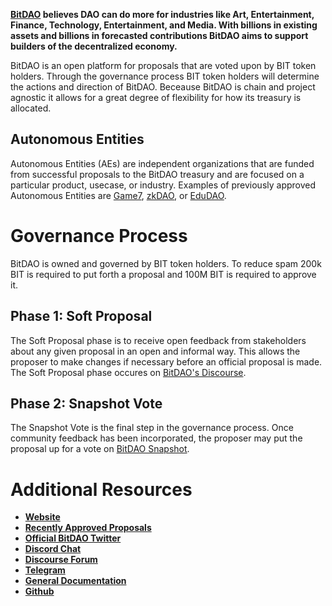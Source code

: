 **[BitDAO](https://www.bitdao.io/) believes DAO can do more for industries like Art, Entertainment, Finance, Technology, Entertainment, and Media. With billions in existing assets and billions in forecasted contributions BitDAO aims to support builders of the decentralized economy.**

BitDAO is an open platform for proposals that are voted upon by BIT token holders. Through the governance process BIT token holders will determine the actions and direction of BitDAO. Beceause BitDAO is chain and project agnostic it allows for a great degree of flexibility for how its treasury is allocated.

## Autonomous Entities
Autonomous Entities (AEs) are independent organizations that are funded from successful proposals to the BitDAO treasury and are focused on a particular product, usecase, or industry. Examples of previously approved Autonomous Entities are [Game7](https://game7.io/), [zkDAO](https://zkdao.io/), or [EduDAO](https://edudao.io/).

# **Governance Process**
BitDAO is owned and governed by BIT token holders. To reduce spam 200k BIT is required to put forth a proposal and 100M BIT is required to approve it.

## Phase 1: Soft Proposal
The Soft Proposal phase is to receive open feedback from stakeholders about any given proposal in an open and informal way. This allows the proposer to make changes if necessary before an official proposal is made. The Soft Proposal phase occures on [BitDAO's Discourse](https://discourse.bitdao.io/).

## Phase 2: Snapshot Vote
The Snapshot Vote is the final step in the governance process. Once community feedback has been incorporated, the proposer may put the proposal up for a vote on [BitDAO Snapshot](https://snapshot.org/#/bitdao.eth).

# **Additional Resources**
* [**Website**](https://bitdao.io)
* [**Recently Approved Proposals**](https://snapshot.org/#/bitdao.eth)
* [**Official BitDAO Twitter**](https://twitter.com/BitDAO_Official)
* [**Discord Chat**](https://discord.gg/bitdao)
* [**Discourse Forum**](https://discourse.bitdao.io/)
* [**Telegram**](https://t.me/BitDAO_Official)
* [**General Documentation**](https://docs.bitdao.io/)
* [**Github**](https://github.com/bitdao-io)

